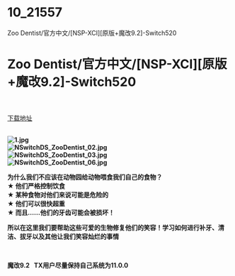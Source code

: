 # 10_21557
Zoo Dentist/官方中文/[NSP-XCI][原版+魔改9.2]-Switch520
# Zoo Dentist/官方中文/[NSP-XCI][原版+魔改9.2]-Switch520
 <br/></br>
[下载地址](https://www.switch520.cc/article/21557 "下载地址")
<br/></br>

<p><strong><img title="1.jpg" src="https://www.switch520.cc/muke_img/2021_08_23_a70e3685e4764.jpg" alt="1.jpg"></strong><br>
<strong><img title="NSwitchDS_ZooDentist_02.jpg" src="https://www.switch520.cc/muke_img/2021_08_23_2ab2e5c6e0440.jpg" alt="NSwitchDS_ZooDentist_02.jpg"></strong><br>
<strong><img title="NSwitchDS_ZooDentist_03.jpg" src="https://www.switch520.cc/muke_img/2021_08_23_1055a03fe8eec.jpg" alt="NSwitchDS_ZooDentist_03.jpg"></strong><br>
<strong><img title="NSwitchDS_ZooDentist_06.jpg" src="https://www.switch520.cc/muke_img/2021_08_23_17db7447e014f.jpg" alt="NSwitchDS_ZooDentist_06.jpg">&nbsp;</strong></p>
<p><strong>为什么我们不应该在动物园给动物喂食我们自己的食物？</strong><br>
<strong>★ 他们严格控制饮食</strong><br>
<strong>★ 某种食物对他们来说可能是危险的</strong><br>
<strong>★ 他们可以很快超重</strong><br>
<strong>★ 而且……他们的牙齿可能会被损坏！</strong></p>
<p><strong>所以在这里我们要帮助这些可爱的生物修复他们的笑容！学习如何进行补牙、清洁、拔牙以及其他让我们笑容灿烂的事情</strong></p>
<p>&nbsp;</p>
<p><strong>魔改9.2 &nbsp;&nbsp;TX用户尽量保持自己系统为11.0.0</strong></p>
